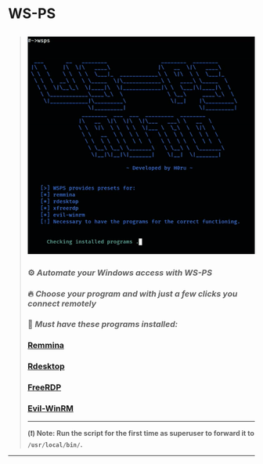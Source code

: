 # WS-PS 
> ![image](https://github.com/h0ru/wsps/blob/main/wsps.gif)
> ---
> ### ⚙️ _Automate your Windows access with WS-PS_
> ### 🔥 _Choose your program and with just a few clicks you connect remotely_
> ### 📌 _Must have these programs installed:_
> ### [Remmina](https://remmina.org)
> ### [Rdesktop](http://www.rdesktop.org)
> ### [FreeRDP](https://www.freerdp.com/)
> ### [Evil-WinRM](https://github.com/Hackplayers/evil-winrm)
> ---
> __(❗️) Note: Run the script for the first time as superuser to forward it to `/usr/local/bin/`.__
---
